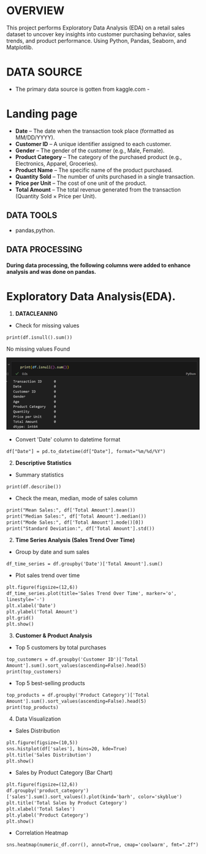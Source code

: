 # OVERVIEW 
This project performs Exploratory Data Analysis (EDA) on a retail sales dataset to uncover key insights into customer purchasing behavior, sales trends, and product performance. Using Python, Pandas, Seaborn, and Matplotlib.
# DATA SOURCE
- The primary data source is gotten from kaggle.com -
# Landing page
- **Date** – The date when the transaction took place (formatted as MM/DD/YYYY).
- **Customer ID** – A unique identifier assigned to each customer.
- **Gender** – The gender of the customer (e.g., Male, Female).
- **Product Category** – The category of the purchased product (e.g., Electronics, Apparel, Groceries).
- **Product Name** – The specific name of the product purchased.
- **Quantity Sold** – The number of units purchased in a single transaction.
- **Price per Unit** – The cost of one unit of the product.
- **Total Amount** – The total revenue generated from the transaction (Quantity Sold × Price per Unit).
## DATA TOOLS
- pandas,python.
## DATA PROCESSING 
#### During data processing, the following columns were added to enhance analysis and was done on **pandas**.    
# Exploratory Data Analysis(EDA).
1. **DATACLEANING**
- Check for missing values
```
print(df.isnull().sum())
```
No missing values Found

![project EDA 1](https://github.com/NECHEBLESSING/EDA.Retail/blob/main/project%20EDA%201.PNG)


- Convert 'Date' column to datetime format
```
df["Date"] = pd.to_datetime(df["Date"], format="%m/%d/%Y")
```
2. **Descriptive Statistics**
- Summary statistics
```
print(df.describe())
```
- Check the mean, median, mode of sales column
```
print("Mean Sales:", df['Total Amount'].mean())
print("Median Sales:", df['Total Amount'].median())
print("Mode Sales:", df['Total Amount'].mode()[0])
print("Standard Deviation:", df['Total Amount'].std())
```

2. **Time Series Analysis (Sales Trend Over Time)**
- Group by date and sum sales
```
df_time_series = df.groupby('Date')['Total Amount'].sum()
```
- Plot sales trend over time
```
plt.figure(figsize=(12,6))
df_time_series.plot(title='Sales Trend Over Time', marker='o', linestyle='-')
plt.xlabel('Date')
plt.ylabel('Total Amount')
plt.grid()
plt.show()
```
3. **Customer & Product Analysis**
- Top 5 customers by total purchases
```
top_customers = df.groupby('Customer ID')['Total Amount'].sum().sort_values(ascending=False).head(5)
print(top_customers)
```
- Top 5 best-selling products
```
top_products = df.groupby('Product Category')['Total Amount'].sum().sort_values(ascending=False).head(5)
print(top_products)
```
4. Data Visualization
-  Sales Distribution
```
plt.figure(figsize=(10,5))
sns.histplot(df['sales'], bins=20, kde=True)
plt.title('Sales Distribution')
plt.show()
```
- Sales by Product Category (Bar Chart)
```
plt.figure(figsize=(12,6))
df.groupby('product_category')['sales'].sum().sort_values().plot(kind='barh', color='skyblue')
plt.title('Total Sales by Product Category')
plt.xlabel('Total Sales')
plt.ylabel('Product Category')
plt.show()
```
- Correlation Heatmap
```
sns.heatmap(numeric_df.corr(), annot=True, cmap='coolwarm', fmt=".2f")
```







